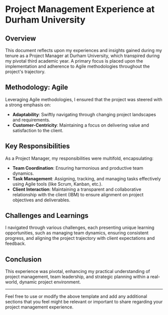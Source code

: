 # Project Management Experience at Durham University

## Overview

This document reflects upon my experiences and insights gained during my tenure as a Project Manager at Durham University, which transpired during my pivotal third academic year. A primary focus is placed upon the implementation and adherence to Agile methodologies throughout the project's trajectory.

## Methodology: Agile

Leveraging Agile methodologies, I ensured that the project was steered with a strong emphasis on:
- **Adaptability**: Swiftly navigating through changing project landscapes and requirements.
- **Customer-Centricity**: Maintaining a focus on delivering value and satisfaction to the client.

## Key Responsibilities

As a Project Manager, my responsibilities were multifold, encapsulating:
- **Team Coordination**: Ensuring harmonious and productive team dynamics.
- **Task Management**: Assigning, tracking, and managing tasks effectively using Agile tools (like Scrum, Kanban, etc.).
- **Client Interaction**: Maintaining a transparent and collaborative relationship with the client (IBM) to ensure alignment on project objectives and deliverables.

## Challenges and Learnings

I navigated through various challenges, each presenting unique learning opportunities, such as managing team dynamics, ensuring consistent progress, and aligning the project trajectory with client expectations and feedback.

## Conclusion

This experience was pivotal, enhancing my practical understanding of project management, team leadership, and strategic planning within a real-world, dynamic project environment.

---

Feel free to use or modify the above template and add any additional sections that you feel might be relevant or important to share regarding your project management experience.
